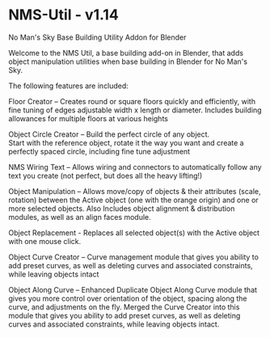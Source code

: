 # NMS-Util - v1.14
 No Man's Sky Base Building Utility Addon for Blender
 
 Welcome to the NMS Util, a base building add-on in Blender, that adds object manipulation utilities when base building in Blender for No Man's Sky.

The following features are included:
 
Floor Creator –      Creates round or square floors quickly and efficiently, with fine tuning of edges
                     adjustable width x length or diameter.  Includes building allowances for 
                     multiple floors at various heights
                     
Object Circle Creator – Build the perfect circle of any object.  
                        Start with the reference object, rotate it the way you want and create a perfectly spaced circle, 
                        including fine tune adjustment
                        
NMS Wiring Text – Allows wiring and connectors to automatically follow any text you create 
                  (not perfect, but does all the heavy lifting!)
                  
Object Manipulation – Allows move/copy of objects & their attributes (scale, rotation) between the 
                      Active object (one with the orange origin) and one or more selected objects. 
                      Also Includes object alignment & distribution modules, as well as an align faces module.
                      
Object Replacement -  Replaces all selected object(s) with the Active object with one mouse click.

Object Curve Creator –  Curve management module that gives you ability to add preset curves, as well 
                      as deleting curves and associated constraints, while leaving objects intact

Object Along Curve –  Enhanced Duplicate Object Along Curve module that gives you more control 
                      over orientation of the object, spacing along the curve, and adjustments on the fly.
					  Merged the Curve Creator into this module that gives you ability to add preset curves, as well 
                      as deleting curves and associated constraints, while leaving objects intact.
